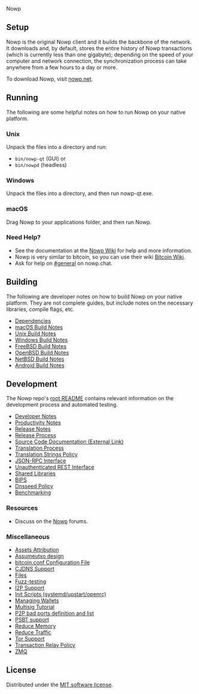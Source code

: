 Nowp

Setup
---------------------
Nowp is the original Nowp client and it builds the backbone of the network. It downloads and, by default, stores the entire history of Nowp transactions (which is currently less than one gigabyte); depending on the speed of your computer and network connection, the synchronization process can take anywhere from a few hours to a day or more.

To download Nowp, visit [nowp.net](https://nowp.net/download).

Running
---------------------
The following are some helpful notes on how to run Nowp on your native platform.

### Unix

Unpack the files into a directory and run:

- `bin/nowp-qt` (GUI) or
- `bin/nowpd` (headless)

### Windows

Unpack the files into a directory, and then run nowp-qt.exe.

### macOS

Drag Nowp to your applications folder, and then run Nowp.

### Need Help?

* See the documentation at the [Nowp Wiki](https://docs.nowp.net/)
for help and more information.
* Nowp is very similar to bitcoin, so you can use their wiki [Bitcoin Wiki](https://en.bitcoin.it/wiki/Main_Page).
* Ask for help on [#general](https://nowp.chat/) on nowp.chat.

Building
---------------------
The following are developer notes on how to build Nowp on your native platform. They are not complete guides, but include notes on the necessary libraries, compile flags, etc.

- [Dependencies](dependencies.md)
- [macOS Build Notes](build-osx.md)
- [Unix Build Notes](build-unix.md)
- [Windows Build Notes](build-windows.md)
- [FreeBSD Build Notes](build-freebsd.md)
- [OpenBSD Build Notes](build-openbsd.md)
- [NetBSD Build Notes](build-netbsd.md)
- [Android Build Notes](build-android.md)

Development
---------------------
The Nowp repo's [root README](/README.md) contains relevant information on the development process and automated testing.

- [Developer Notes](developer-notes.md)
- [Productivity Notes](productivity.md)
- [Release Notes](release-notes.md)
- [Release Process](release-process.md)
- [Source Code Documentation (External Link)](none-yet)
- [Translation Process](translation_process.md)
- [Translation Strings Policy](translation_strings_policy.md)
- [JSON-RPC Interface](JSON-RPC-interface.md)
- [Unauthenticated REST Interface](REST-interface.md)
- [Shared Libraries](shared-libraries.md)
- [BIPS](bips.md)
- [Dnsseed Policy](dnsseed-policy.md)
- [Benchmarking](benchmarking.md)

### Resources
* Discuss on the [Nowp](https://talk.nowp.net/) forums.

### Miscellaneous
- [Assets Attribution](assets-attribution.md)
- [Assumeutxo design](assumeutxo.md)
- [bitcoin.conf Configuration File](bitcoin-conf.md)
- [CJDNS Support](cjdns.md)
- [Files](files.md)
- [Fuzz-testing](fuzzing.md)
- [I2P Support](i2p.md)
- [Init Scripts (systemd/upstart/openrc)](init.md)
- [Managing Wallets](managing-wallets.md)
- [Multisig Tutorial](multisig-tutorial.md)
- [P2P bad ports definition and list](p2p-bad-ports.md)
- [PSBT support](psbt.md)
- [Reduce Memory](reduce-memory.md)
- [Reduce Traffic](reduce-traffic.md)
- [Tor Support](tor.md)
- [Transaction Relay Policy](policy/README.md)
- [ZMQ](zmq.md)

License
---------------------
Distributed under the [MIT software license](/COPYING).
